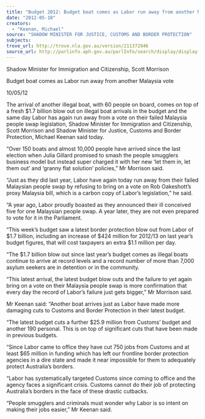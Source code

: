 ```yaml
---
title: "Budget 2012: Budget boat comes as Labor run away from another Malaysia vote"
date: "2012-05-10"
creators:
  - "Keenan, Michael"
source: "SHADOW MINISTER FOR JUSTICE, CUSTOMS AND BORDER PROTECTION"
subjects:
trove_url: http://trove.nla.gov.au/version/211372946
source_url: http://parlinfo.aph.gov.au/parlInfo/search/display/display.w3p;query=Id%3A%22media/pressrel/1624965%22
---
```


 Shadow Minister for Immigration and Citizenship, Scott Morrison 

 Budget boat comes as Labor run away from another Malaysia vote  

 10/05/12  

 The arrival of another illegal boat, with 60 people on board, comes on top of a fresh  $1.7 billion blow out on illegal boat arrivals in the budget and the same day Labor  has again run away from a vote on their failed Malaysia people swap legislation,  Shadow Minister for Immigration and Citizenship, Scott Morrison and Shadow  Minister for Justice, Customs and Border Protection, Michael Keenan said today. 

 “Over 150 boats and almost 10,000 people have arrived since the last election when  Julia Gillard promised to smash the people smugglers business model but instead  super charged it with her new ‘let them in, let them out’ and ‘granny flat solution’  policies,” Mr Morrison said. 

 “Just as they did last year, Labor have again today run away from their failed  Malaysian people swap by refusing to bring on a vote on Rob Oakeshott’s proxy  Malaysia bill, which is a carbon copy of Labor’s legislation,” he said. 

 “A year ago, Labor proudly boasted as they announced their ill conceived five for one  Malaysian people swap. A year later, they are not even prepared to vote for it in the  Parliament. 

 “This week’s budget saw a latest border protection blow out from Labor of $1.7  billion, including an increase of $424 million for 2012/13 on last year’s budget  figures, that will cost taxpayers an extra $1.1 million per day. 

 “The $1.7 billion blow out since last year’s budget comes as illegal boats continue to  arrive at record levels and a record number of more than 7,000 asylum seekers are  in detention or in the community. 

 “This latest arrival, the latest budget blow outs and the failure to yet again bring on a  vote on their Malaysia people swap is more confirmation that every day the record of  Labor’s failure just gets bigger,” Mr Morrison said. 

 Mr Keenan said: “Another boat arrives just as Labor have made more damaging cuts  to Customs and Border Protection in their latest budget. 

 “The latest budget cuts a further $25.9 million from Customs’ budget and another  190 personal. This is on top of significant cuts that have been made in previous  budgets. 

 “Since Labor came to office they have cut 750 jobs from Customs and at least $65  million in funding which has left our frontline border protection agencies in a dire  state and made it near impossible for them to adequately protect Australia’s borders. 

 “Labor has systematically targeted Customs since coming to office and the agency  faces a significant crisis. Customs cannot do their job of protecting Australia’s  borders in the face of these drastic cutbacks. 

 “People smugglers and criminals must wonder why Labor is so intent on making their  jobs easier,” Mr Keenan said. 

  

